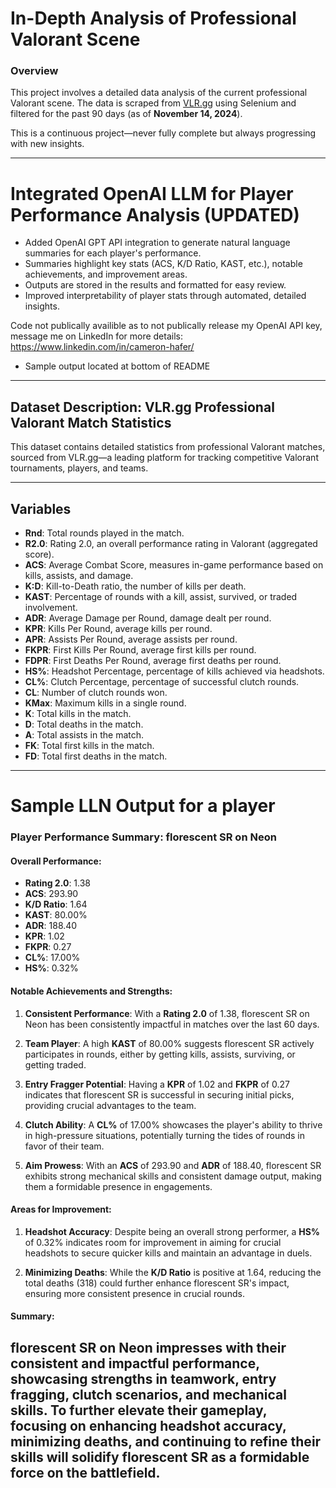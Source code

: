 # In-Depth Analysis of Professional Valorant Scene

### Overview
This project involves a detailed data analysis of the current professional Valorant scene. The data is scraped from [VLR.gg](https://vlr.gg) using Selenium and filtered for the past 90 days (as of **November 14, 2024**).  

This is a continuous project—never fully complete but always progressing with new insights.

---

# Integrated OpenAI LLM for Player Performance Analysis (UPDATED)

- Added OpenAI GPT API integration to generate natural language summaries for each player's performance.
- Summaries highlight key stats (ACS, K/D Ratio, KAST, etc.), notable achievements, and improvement areas.
- Outputs are stored in the results and formatted for easy review.
- Improved interpretability of player stats through automated, detailed insights.

Code not publically availible as to not publically release my OpenAI API key, message me on LinkedIn for more details: https://www.linkedin.com/in/cameron-hafer/
- Sample output located at bottom of README

---

## Dataset Description: VLR.gg Professional Valorant Match Statistics
This dataset contains detailed statistics from professional Valorant matches, sourced from VLR.gg—a leading platform for tracking competitive Valorant tournaments, players, and teams.

---

## Variables

- **Rnd**: Total rounds played in the match.
- **R2.0**: Rating 2.0, an overall performance rating in Valorant (aggregated score).
- **ACS**: Average Combat Score, measures in-game performance based on kills, assists, and damage.
- **K:D**: Kill-to-Death ratio, the number of kills per death.
- **KAST**: Percentage of rounds with a kill, assist, survived, or traded involvement.
- **ADR**: Average Damage per Round, damage dealt per round.
- **KPR**: Kills Per Round, average kills per round.
- **APR**: Assists Per Round, average assists per round.
- **FKPR**: First Kills Per Round, average first kills per round.
- **FDPR**: First Deaths Per Round, average first deaths per round.
- **HS%**: Headshot Percentage, percentage of kills achieved via headshots.
- **CL%**: Clutch Percentage, percentage of successful clutch rounds.
- **CL**: Number of clutch rounds won.
- **KMax**: Maximum kills in a single round.
- **K**: Total kills in the match.
- **D**: Total deaths in the match.
- **A**: Total assists in the match.
- **FK**: Total first kills in the match.
- **FD**: Total first deaths in the match.

---

# Sample LLN Output for a player

### Player Performance Summary: florescent SR on Neon

#### Overall Performance:
- **Rating 2.0**: 1.38
- **ACS**: 293.90
- **K/D Ratio**: 1.64
- **KAST**: 80.00%
- **ADR**: 188.40
- **KPR**: 1.02
- **FKPR**: 0.27
- **CL%**: 17.00%
- **HS%**: 0.32%

#### Notable Achievements and Strengths:
1. **Consistent Performance**: With a **Rating 2.0** of 1.38, florescent SR on Neon has been consistently impactful in matches over the last 60 days.
  
2. **Team Player**: A high **KAST** of 80.00% suggests florescent SR actively participates in rounds, either by getting kills, assists, surviving, or getting traded.

3. **Entry Fragger Potential**: Having a **KPR** of 1.02 and **FKPR** of 0.27 indicates that florescent SR is successful in securing initial picks, providing crucial advantages to the team.

4. **Clutch Ability**: A **CL%** of 17.00% showcases the player's ability to thrive in high-pressure situations, potentially turning the tides of rounds in favor of their team.

5. **Aim Prowess**: With an **ACS** of 293.90 and **ADR** of 188.40, florescent SR exhibits strong mechanical skills and consistent damage output, making them a formidable presence in engagements.

#### Areas for Improvement:
1. **Headshot Accuracy**: Despite being an overall strong performer, a **HS%** of 0.32% indicates room for improvement in aiming for crucial headshots to secure quicker kills and maintain an advantage in duels.

2. **Minimizing Deaths**: While the **K/D Ratio** is positive at 1.64, reducing the total deaths (318) could further enhance florescent SR's impact, ensuring more consistent presence in crucial rounds.

#### Summary:
florescent SR on Neon impresses with their consistent and impactful performance, showcasing strengths in teamwork, entry fragging, clutch scenarios, and mechanical skills. To further elevate their gameplay, focusing on enhancing headshot accuracy, minimizing deaths, and continuing to refine their skills will solidify florescent SR as a formidable force on the battlefield.
---
